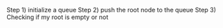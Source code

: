 Step 1) initialize a queue 
Step 2) push the root node to the queue
Step 3) Checking if my root is empty or not 